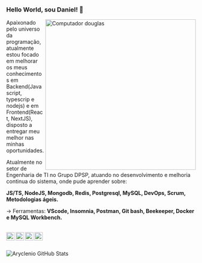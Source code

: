 ### Hello World, sou Daniel! 👋

<!-- **DanielSilva33/DanielSilva33** is a ✨ _special_ ✨ repository because its `README.md` (this file) appears on your GitHub profile. -->

<img src="https://raw.githubusercontent.com/MicaelliMedeiros/micaellimedeiros/master/image/computer-illustration.png" min-width="400px" max-width="400px" width="400px" align="right" alt="Computador douglas">

<p align="left">
  Apaixonado pelo universo da programação, atualmente estou focado em melhorar os meus conhecimentos em Backend(Javascript, typescrip e nodejs) e em Frontend(React, NextJS), disposto a entregar meu melhor nas minhas oportunidades. 

  Atualmente no setor de Engenharia de TI no Grupo DPSP, atuando no desenvolvimento e melhoria continua do sistema, onde pude aprender sobre:
</p>

<p align="left">
 <strong>JS/TS, NodeJS, Mongodb, Redis, Postgresql, MySQL, DevOps, Scrum, Metodologias ágeis.</strong>
</p>

<p align="left">
  -> Ferramentas: <strong>VScode, Insomnia, Postman, Git bash, Beekeeper, Docker e MySQL Workbench.</strong>
</p>


<br><a href="https://www.linkedin.com/in/daniel-silva-1a3209196/" target="_blank">
  <img align="left" alt="LinkdeIN" width="22px" target="_blank" src="https://cdn.jsdelivr.net/npm/simple-icons@v3/icons/linkedin.svg" />
</a>
<a target="_blank" href="https://api.whatsapp.com/send?phone=5511951160061">
  <img align="left" alt="Whatsapp" width="22px" target="_blank" src="https://cdn.jsdelivr.net/npm/simple-icons@v3/icons/whatsapp.svg" />
</a>
<a target="_blank" href="https://www.instagram.com/daniell_silvaa__/">
  <img align="left" alt="Instagram" width="22px" target="_blank" src="https://cdn.jsdelivr.net/npm/simple-icons@v3/icons/instagram.svg" />
</a>
<a target="_blank" href="mailto:daniel.silva3320@gmail.com">
  <img align="left" alt="Gmail" width="22px" target="_blank" src="https://cdn.jsdelivr.net/npm/simple-icons@v3/icons/gmail.svg" />
</a> <br> <br>

![Aryclenio GitHub Stats](https://github-readme-stats.vercel.app/api?username=danielsilva33&show_icons=true)
